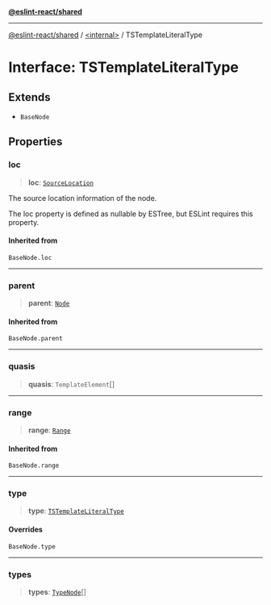 [**@eslint-react/shared**](../../README.md)

***

[@eslint-react/shared](../../README.md) / [\<internal\>](../README.md) / TSTemplateLiteralType

# Interface: TSTemplateLiteralType

## Extends

- `BaseNode`

## Properties

### loc

> **loc**: [`SourceLocation`](SourceLocation.md)

The source location information of the node.

The loc property is defined as nullable by ESTree, but ESLint requires this property.

#### Inherited from

`BaseNode.loc`

***

### parent

> **parent**: [`Node`](../type-aliases/Node.md)

#### Inherited from

`BaseNode.parent`

***

### quasis

> **quasis**: `TemplateElement`[]

***

### range

> **range**: [`Range`](../type-aliases/Range.md)

#### Inherited from

`BaseNode.range`

***

### type

> **type**: [`TSTemplateLiteralType`](../README.md#tstemplateliteraltype)

#### Overrides

`BaseNode.type`

***

### types

> **types**: [`TypeNode`](../type-aliases/TypeNode.md)[]
